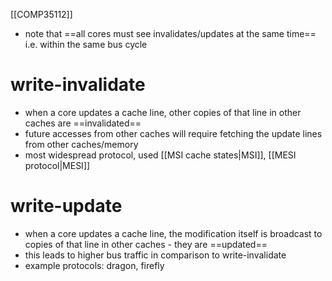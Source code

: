 [[COMP35112]]

- note that ==all cores must see invalidates/updates at the same time== i.e. within the same bus cycle
# write-invalidate

- when a core updates a cache line, other copies of that line in other caches are ==invalidated==
- future accesses from other caches will require fetching the update lines from other caches/memory
- most widespread protocol, used [[MSI cache states|MSI]], [[MESI protocol|MESI]]

# write-update

- when a core updates a cache line, the modification itself is broadcast to copies of that line in other caches - they are ==updated==
- this leads to higher bus traffic in comparison to write-invalidate
- example protocols: dragon, firefly